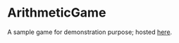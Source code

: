 # ArithmeticGame
A sample game for demonstration purpose; hosted <a href="https://ekshikha-gamificationframework.github.io/ArithmeticGame/">here</a>.
